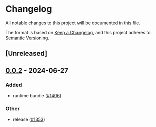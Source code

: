 # Changelog
All notable changes to this project will be documented in this file.

The format is based on [Keep a Changelog](https://keepachangelog.com/en/1.0.0/),
and this project adheres to [Semantic Versioning](https://semver.org/spec/v2.0.0.html).

## [Unreleased]

## [0.0.2](https://github.com/ErKeLost/farm/compare/farmfe_testing-v0.0.1...farmfe_testing-v0.0.2) - 2024-06-27

### Added
- runtime bundle ([#1406](https://github.com/ErKeLost/farm/pull/1406))

### Other
- release ([#1353](https://github.com/ErKeLost/farm/pull/1353))

